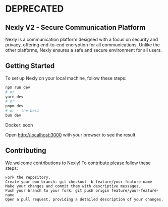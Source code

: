 # DEPRECATED

## Nexly V2 - Secure Communication Platform

Nexly is a communication platform designed with a focus on security and privacy, offering end-to-end encryption for all communications. 
Unlike the other platforms, Nexly ensures a safe and secure environment for all users.

## Getting Started

To set up Nexly on your local machine, follow these steps:

```bash
npm run dev
# or
yarn dev
# or
pnpm dev
# or - the best
bun dev
```

Docker: soon

Open [http://localhost:3000](http://localhost:3000) with your browser to see the result.

## Contributing

We welcome contributions to Nexly! To contribute please follow these steps:

```
Fork the repository.
Create your own branch: git checkout -b feature/your-feature-name
Make your changes and commit them with descriptive messages.
Push your branch to your fork: git push origin feature/your-feature-name
Open a pull request, providing a detailed description of your changes.
```

